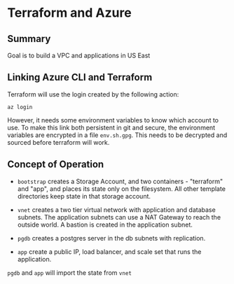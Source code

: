 # Terraform and Azure

## Summary

Goal is to build a VPC and applications in US East

## Linking Azure CLI and Terraform

Terraform will use the login created by the following action:

    az login

However, it needs some environment variables to know which account to use. To make this link both persistent in git and secure, the environment variables are encrypted in a file `env.sh.gpg`. This needs to be decrypted and sourced before terraform will work.

## Concept of Operation

- `bootstrap` creates a Storage Account, and two containers - "terraform" and "app", and 
  places its state only on the filesystem.  All other template directories keep state 
  in that storage account.

- `vnet` creates a two tier virtual network with application and database subnets.
  The application subnets can use a NAT Gateway to reach the outside world.
  A bastion is created in the application subnet.

- `pgdb` creates a postgres server in the db subnets with replication.

- `app` create a public IP, load balancer, and scale set that runs the application.

 
`pgdb` and `app` will import the state from `vnet`

